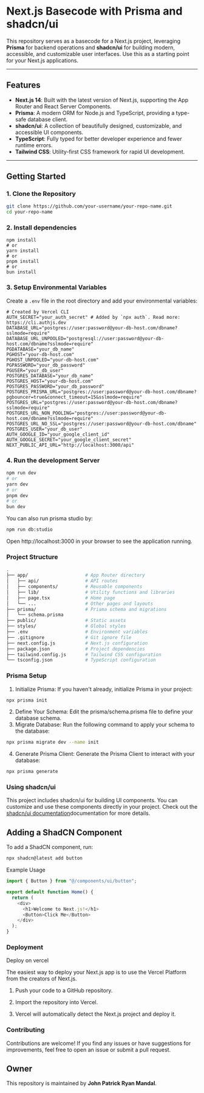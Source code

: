 # Next.js Basecode with Prisma and shadcn/ui

This repository serves as a basecode for a Next.js project, leveraging **Prisma** for backend operations and **shadcn/ui** for building modern, accessible, and customizable user interfaces. Use this as a starting point for your Next.js applications.

---

## Features

- **Next.js 14**: Built with the latest version of Next.js, supporting the App Router and React Server Components.
- **Prisma**: A modern ORM for Node.js and TypeScript, providing a type-safe database client.
- **shadcn/ui**: A collection of beautifully designed, customizable, and accessible UI components.
- **TypeScript**: Fully typed for better developer experience and fewer runtime errors.
- **Tailwind CSS**: Utility-first CSS framework for rapid UI development.

---

## Getting Started

### 1. Clone the Repository

```bash
git clone https://github.com/your-username/your-repo-name.git
cd your-repo-name
```

### 2. Install dependencies

```base
npm install
# or
yarn install
# or
pnpm install
# or
bun install
```

### 3. Setup Environmental Variables

Create a `.env` file in the root directory and add your environmental variables:

```base
# Created by Vercel CLI
AUTH_SECRET="your_auth_secret" # Added by `npx auth`. Read more: https://cli.authjs.dev
DATABASE_URL="postgres://user:password@your-db-host.com/dbname?sslmode=require"
DATABASE_URL_UNPOOLED="postgresql://user:password@your-db-host.com/dbname?sslmode=require"
PGDATABASE="your_db_name"
PGHOST="your-db-host.com"
PGHOST_UNPOOLED="your-db-host.com"
PGPASSWORD="your_db_password"
PGUSER="your_db_user"
POSTGRES_DATABASE="your_db_name"
POSTGRES_HOST="your-db-host.com"
POSTGRES_PASSWORD="your_db_password"
POSTGRES_PRISMA_URL="postgres://user:password@your-db-host.com/dbname?pgbouncer=true&connect_timeout=15&sslmode=require"
POSTGRES_URL="postgres://user:password@your-db-host.com/dbname?sslmode=require"
POSTGRES_URL_NON_POOLING="postgres://user:password@your-db-host.com/dbname?sslmode=require"
POSTGRES_URL_NO_SSL="postgres://user:password@your-db-host.com/dbname"
POSTGRES_USER="your_db_user"
AUTH_GOOGLE_ID="your_google_client_id"
AUTH_GOOGLE_SECRET="your_google_client_secret"
NEXT_PUBLIC_API_URL="http://localhost:3000/api"
```

### 4. Run the development Server

```bash
npm run dev
# or
yarn dev
# or
pnpm dev
# or
bun dev
```

You can also run prisma studio by:

```bash
npm run db:studio
```

Open http://localhost:3000 in your browser to see the application running.

### Project Structure

```bash
.
├── app/                     # App Router directory
│   ├── api/                 # API routes
│   ├── components/          # Reusable components
│   ├── lib/                 # Utility functions and libraries
│   ├── page.tsx             # Home page
│   └── ...                  # Other pages and layouts
├── prisma/                  # Prisma schema and migrations
│   └── schema.prisma
├── public/                  # Static assets
├── styles/                  # Global styles
├── .env                     # Environment variables
├── .gitignore               # Git ignore file
├── next.config.js           # Next.js configuration
├── package.json             # Project dependencies
├── tailwind.config.js       # Tailwind CSS configuration
└── tsconfig.json            # TypeScript configuration
```

### Prisma Setup

1. Initialize Prisma: If you haven't already, initialize Prisma in your project:

```bash
npx prisma init
```

2. Define Your Schema: Edit the prisma/schema.prisma file to define your database schema.
3. Migrate Database: Run the following command to apply your schema to the database:

```bash
npx prisma migrate dev --name init
```

4. Generate Prisma Client: Generate the Prisma Client to interact with your database:

```bash
npx prisma generate
```

### Using shadcn/ui

This project includes shadcn/ui for building UI components. You can customize and use these components directly in your project. Check out the [shadcn/ui documentation](https://ui.shadcn.com/docs)documentation for more details.

## Adding a ShadCN Component

To add a ShadCN component, run:

```bash
npx shadcn@latest add button
```

Example Usage

```javascript
import { Button } from "@/components/ui/button";

export default function Home() {
  return (
    <div>
      <h1>Welcome to Next.js!</h1>
      <Button>Click Me</Button>
    </div>
  );
}
```

### Deployment

Deploy on vercel

The easiest way to deploy your Next.js app is to use the Vercel Platform from the creators of Next.js.

1. Push your code to a GitHub repository.

2. Import the repository into Vercel.

3. Vercel will automatically detect the Next.js project and deploy it.

### Contributing

Contributions are welcome! If you find any issues or have suggestions for improvements, feel free to open an issue or submit a pull request.

## Owner

This repository is maintained by **John Patrick Ryan Mandal**.
